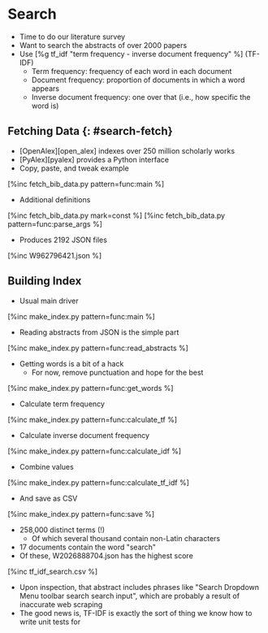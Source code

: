 # Search

-   Time to do our literature survey
-   Want to search the abstracts of over 2000 papers
-   Use [%g tf_idf "term frequency - inverse document frequency" %] (TF-IDF)
    -   Term frequency: frequency of each word in each document
    -   Document frequency: proportion of documents in which a word appears
    -   Inverse document frequency: one over that (i.e., how specific the word is)

## Fetching Data {: #search-fetch}

-   [OpenAlex][open_alex] indexes over 250 million scholarly works
-   [PyAlex][pyalex] provides a Python interface
-   Copy, paste, and tweak example

[%inc fetch_bib_data.py pattern=func:main %]

-   Additional definitions

[%inc fetch_bib_data.py mark=const %]
[%inc fetch_bib_data.py pattern=func:parse_args %]

-   Produces 2192 JSON files

[%inc W962796421.json %]

## Building Index

-   Usual main driver

[%inc make_index.py pattern=func:main %]

-   Reading abstracts from JSON is the simple part

[%inc make_index.py pattern=func:read_abstracts %]

-   Getting words is a bit of a hack
    -   For now, remove punctuation and hope for the best

[%inc make_index.py pattern=func:get_words %]

-   Calculate term frequency

[%inc make_index.py pattern=func:calculate_tf %]

-   Calculate inverse document frequency

[%inc make_index.py pattern=func:calculate_idf %]

-   Combine values

[%inc make_index.py pattern=func:calculate_tf_idf %]

-   And save as CSV

[%inc make_index.py pattern=func:save %]

-   258,000 distinct terms (!)
    -   Of which several thousand contain non-Latin characters
-   17 documents contain the word "search"
-   Of these, W2026888704.json has the highest score

[%inc tf_idf_search.csv %]

-   Upon inspection, that abstract includes phrases like "Search Dropdown Menu toolbar search search input",
    which are probably a result of inaccurate web scraping
-   The good news is,
    TF-IDF is exactly the sort of thing we know how to write unit tests for
